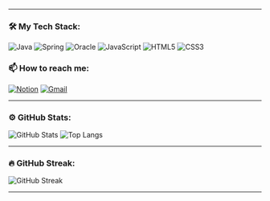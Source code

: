 

---

### 🛠️ My Tech Stack:
![Java](https://img.shields.io/badge/Java-ED8B00?style=for-the-badge&logo=java&logoColor=white)
![Spring](https://img.shields.io/badge/Spring-6DB33F?style=for-the-badge&logo=spring&logoColor=white)
![Oracle](https://img.shields.io/badge/Oracle-F80000?style=for-the-badge&logo=oracle&logoColor=white)
![JavaScript](https://img.shields.io/badge/JavaScript-F7DF1E?style=for-the-badge&logo=javascript&logoColor=black)
![HTML5](https://img.shields.io/badge/HTML5-E34F26?style=for-the-badge&logo=html5&logoColor=white)
![CSS3](https://img.shields.io/badge/CSS3-1572B6?style=for-the-badge&logo=css3&logoColor=white)

### 📫 How to reach me:
[![Notion](https://img.shields.io/badge/Portfolio-000000?style=for-the-badge&logo=notion&logoColor=white)]([https://www.notion.so/YOUR_PORTFOLIO](https://gratis-sidecar-0c4.notion.site/849ac566e8714b61a5b4e7fd0f35d7b9?pvs=4))
[![Gmail](https://img.shields.io/badge/Gmail-D14836?style=for-the-badge&logo=gmail&logoColor=white)](mailto:ubinn0210@gmail.com)


---

### ⚙️ GitHub Stats:
![GitHub Stats](https://github-readme-stats.vercel.app/api?username=yubin0210&show_icons=true&theme=dark )
![Top Langs](https://github-readme-stats.vercel.app/api/top-langs/?username=yubin0210&layout=compact&theme=dark )

---

### 🔥 GitHub Streak:
![GitHub Streak](https://github-readme-streak-stats.herokuapp.com/?user=yubin0210&theme=dark )

---


